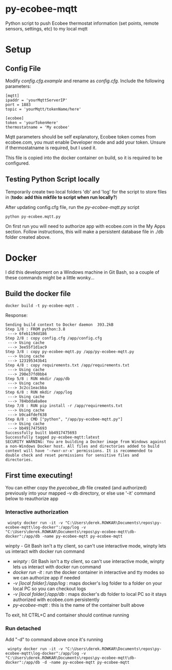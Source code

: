 # py-ecobee-mqtt

Python script to push Ecobee thermostat information (set points, remote sensors, settings, etc) to my local mqtt

# Setup
## Config File

Modify *config.cfg.example* and rename as *config.cfg*.  Include the following parameters:

	[mqtt]
	ipaddr = 'yourMqttServerIP'
	port = 1883
	topic = 'yourMqtt/tokenName/here'

	[ecobee]
	token = 'yourTokenHere'
	thermostatname = 'My ecobee'
Mqtt parameters should be self explanatory, Ecobee token comes from ecobee.com, you must enable Developer mode and add your token.  Unsure if thermostatname is required, but I used it.

This file is copied into the docker container on build, so it is required to be configured.

## Testing Python Script locally

Temporarily create two local folders 'db' and 'log' for the script to store files in (**todo: add this mkfile to script when run locally?**)

After updating config.cfg file, run the *py-ecobee-mqtt.py* script

    python py-ecobee.mqtt.py

On first run you will need to authorize app with ecobee.com in the My Apps section. Follow instructions, this will make a persistent database file in ./db folder created above.

# Docker
I did this development on a Windows machine in Git Bash, so a couple of these commands might be a little wonky...
## Build the docker file

    docker build -t py-ecobee-mqtt .

Response:

    Sending build context to Docker daemon  393.2kB
	Step 1/8 : FROM python:3.8
	 ---> 6feb119dd186
	Step 2/8 : copy config.cfg /app/config.cfg
	 ---> Using cache
	 ---> 3ee55f1d1ac9
	Step 3/8 : copy py-ecobee-mqtt.py /app/py-ecobee-mqtt.py
	 ---> Using cache
	 ---> 123195343b41
	Step 4/8 : copy requirements.txt /app/requirements.txt
	 ---> Using cache
	 ---> 290e37fd0bb4
	Step 5/8 : RUN mkdir /app/db
	 ---> Using cache
	 ---> 3c2cc1eacbba
	Step 6/8 : RUN mkdir /app/log
	 ---> Using cache
	 ---> 784bdda8a8ee
	Step 7/8 : RUN pip install -r /app/requirements.txt
	 ---> Using cache
	 ---> b9ca4fdef638
	Step 8/8 : CMD ["python", "/app/py-ecobee-mqtt.py"]
	 ---> Using cache
	 ---> bb4917475693
	Successfully built bb4917475693
	Successfully tagged py-ecobee-mqtt:latest
	SECURITY WARNING: You are building a Docker image from Windows against a non-Windows Docker host. All files and directories added to build context will have '-rwxr-xr-x' permissions. It is recommended to double check and reset permissions for sensitive files and directories.




## First time executing!
You can either copy the *pyecobee_db* file created (and authorized) previously into your mapped -v db directory, or else use '-it' command below to reauthorize app
### Interactive authorization

     winpty docker run -it -v "C:\Users\derek.ROWKAR\Documents\repos\py-ecobee-mqtt\log-docker":/app/log -v "C:\Users\derek.ROWKAR\Documents\repos\py-ecobee-mqtt\db-docker":/app/db -name py-ecobee-mqtt py-ecobee-mqtt
winpty - Git Bash isn't a tty client, so can't use interactive mode, winpty lets us interact with docker run command

 - *winpty* : Git Bash isn't a tty client, so can't use interactive mode,
   winpty lets us interact with docker run command
 - *docker run -it* : run the docker container in interactive and tty modes so we can authorize app if needed
 - *-v [local folder]:/app/log* : maps docker's log folder to a folder on your local PC so you can checkout logs
 - *-v [local folder]:/app/db* : maps docker's db folder to local PC so it stays authorized with ecobee.com persistently
 - *py-ecobee-mqtt* : this is the name of the container built above
 
To exit, hit CTRL+C and container should continue running

### Run detached

Add "-d" to command above once it's running

     winpty docker run -it -v "C:\Users\derek.ROWKAR\Documents\repos\py-ecobee-mqtt\log-docker":/app/log -v "C:\Users\derek.ROWKAR\Documents\repos\py-ecobee-mqtt\db-docker":/app/db -d -name py-ecobee-mqtt py-ecobee-mqtt
